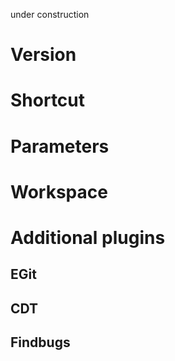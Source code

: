 under construction
# Version
# Shortcut
# Parameters
# Workspace
# Additional plugins
## EGit
## CDT
## Findbugs